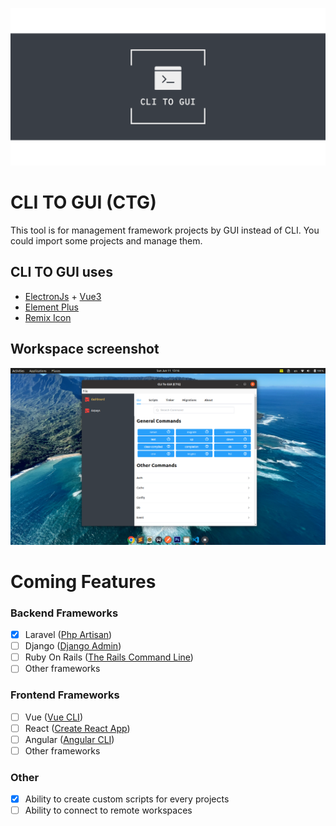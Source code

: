 ![image info](./src/assets/images/banner.png)

# CLI TO GUI (CTG)
This tool is for management framework projects by GUI instead of CLI.
You could import some projects and manage them.

## CLI TO GUI uses
- [ElectronJs](https://www.electronjs.org/) + [Vue3](https://vuejs.org/)
- [Element Plus](https://element-plus.org/)
- [Remix Icon](https://remixicon.com/)

## Workspace screenshot
![screenshot](./src/assets/images/screenshot.png)

# Coming Features
### Backend Frameworks
- [x] Laravel ([Php Artisan](https://laravel.com/docs/10.x/artisan))
- [ ] Django ([Django Admin](https://docs.djangoproject.com/en/4.1/ref/django-admin/))
- [ ] Ruby On Rails ([The Rails Command Line](https://guides.rubyonrails.org/command_line.html))
- [ ] Other frameworks

### Frontend Frameworks
- [ ] Vue ([Vue CLI](https://cli.vuejs.org/))
- [ ] React ([Create React App](https://create-react-app.dev/))
- [ ] Angular ([Angular CLI](https://angular.io/cli))
- [ ] Other frameworks

### Other
- [x] Ability to create custom scripts for every projects
- [ ] Ability to connect to remote workspaces